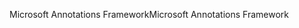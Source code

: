 <span data-ttu-id="16736-101">Microsoft Annotations Framework</span><span class="sxs-lookup"><span data-stu-id="16736-101">Microsoft Annotations Framework</span></span>